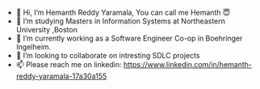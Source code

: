 - 👋 Hi, I’m Hemanth Reddy Yaramala, You can call me Hemanth 😇
- 👀 I’m  studying Masters in Information Systems at Northeastern University ,Boston
- 🌱 I’m currently working as a Software Engineer Co-op in Boehringer Ingelheim.
- 💞️ I’m looking to collaborate on intresting SDLC projects
- 📫 Please reach me on linkedin: https://www.linkedin.com/in/hemanth-reddy-yaramala-17a30a155

<!---
HemanthReddy10/HemanthReddy10 is a ✨ special ✨ repository because its `README.md` (this file) appears on your GitHub profile.
You can click the Preview link to take a look at your changes.
--->
